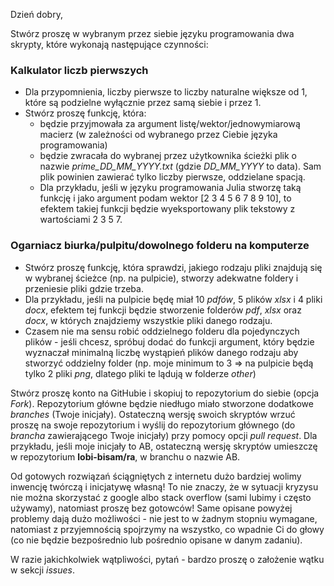Dzień dobry,

Stwórz proszę w wybranym przez siebie języku programowania dwa skrypty, które wykonają następujące czynności:

### Kalkulator liczb pierwszych

* Dla przypomnienia, liczby pierwsze to liczby naturalne większe od 1, które są podzielne wyłącznie przez samą siebie i przez 1.
* Stwórz proszę funkcję, która:
  * będzie przyjmowała za argument listę/wektor/jednowymiarową macierz (w zależności od wybranego przez Ciebie języka programowania)
  * będzie zwracała do wybranej przez użytkownika ścieżki plik o nazwie *prime\_DD\_MM\_YYYY.txt* (gdzie *DD\_MM\_YYYY* to data). Sam plik powinien zawierać tylko liczby pierwsze, oddzielane spacją.
  * Dla przykładu, jeśli w języku programowania Julia stworzę taką funkcję i jako argument podam wektor [2 3 4 5 6 7 8 9 10], to efektem takiej funkcji będzie wyeksportowany plik tekstowy z wartościami 2 3 5 7.

### Ogarniacz biurka/pulpitu/dowolnego folderu na komputerze

* Stwórz proszę funkcję, która sprawdzi, jakiego rodzaju pliki znajdują się w wybranej ścieżce (np. na pulpicie), stworzy adekwatne foldery i przeniesie pliki gdzie trzeba.
* Dla przykładu, jeśli na pulpicie będę miał 10 *pdfów*, 5 plików *xlsx* i 4 pliki *docx*, efektem tej funkcji będzie stworzenie folderów *pdf*, *xlsx* oraz *docx*, w których znajdziemy wszystkie pliki danego rodzaju.
* Czasem nie ma sensu robić oddzielnego folderu dla pojedynczych plików - jeśli chcesz, spróbuj dodać do funkcji argument, który będzie wyznaczał minimalną liczbę wystąpień plików danego rodzaju aby stworzyć oddzielny folder (np. moje minimum to 3 =\> na pulpicie będą tylko 2 pliki *png*, dlatego pliki te lądują w folderze *other*)

Stwórz proszę konto na GitHubie i skopiuj to repozytorium do siebie (opcja *Fork*). Repozytorium główne będzie niedługo miało stworzone dodatkowe *branches* (Twoje inicjały). Ostateczną wersję swoich skryptów wrzuć proszę na swoje repozytorium i wyślij do repozytorium głównego (do *brancha* zawierającego Twoje inicjały) przy pomocy opcji *pull request*. Dla przykładu, jeśli moje inicjały to AB, ostateczną wersję skryptów umieszczę w repozytorium **lobi-bisam/ra**, w branchu o nazwie AB.

Od gotowych rozwiązań ściągniętych z internetu dużo bardziej wolimy inwencję twórczą i inicjatywę własną! To nie znaczy, że w sytuacji kryzysu nie można skorzystać z google albo stack overflow (sami lubimy i często używamy), natomiast proszę bez gotowców! Same opisane powyżej problemy dają dużo możliwości - nie jest to w żadnym stopniu wymagane, natomiast z przyjemnością spojrzymy na wszystko, co wpadnie Ci do głowy (co nie będzie bezpośrednio lub pośrednio opisane w danym zadaniu).

W razie jakichkolwiek wątpliwości, pytań - bardzo proszę o założenie wątku w sekcji *issues*.
